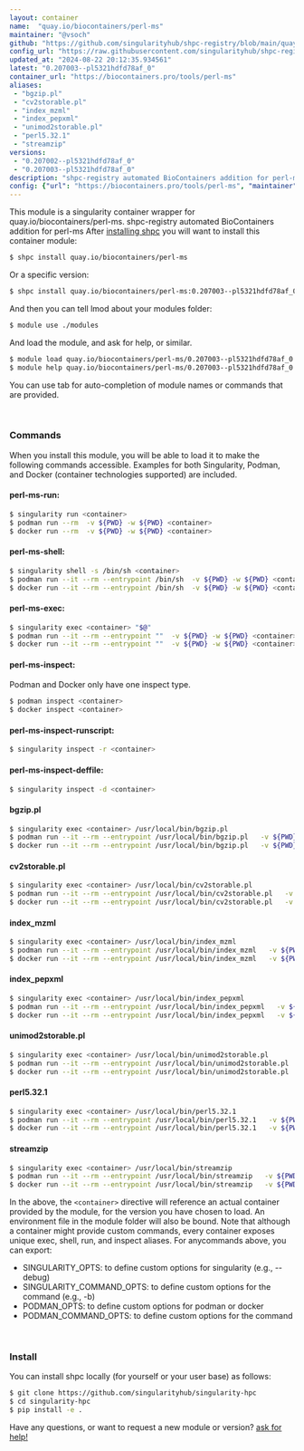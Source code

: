 ```yaml
---
layout: container
name:  "quay.io/biocontainers/perl-ms"
maintainer: "@vsoch"
github: "https://github.com/singularityhub/shpc-registry/blob/main/quay.io/biocontainers/perl-ms/container.yaml"
config_url: "https://raw.githubusercontent.com/singularityhub/shpc-registry/main/quay.io/biocontainers/perl-ms/container.yaml"
updated_at: "2024-08-22 20:12:35.934561"
latest: "0.207003--pl5321hdfd78af_0"
container_url: "https://biocontainers.pro/tools/perl-ms"
aliases:
 - "bgzip.pl"
 - "cv2storable.pl"
 - "index_mzml"
 - "index_pepxml"
 - "unimod2storable.pl"
 - "perl5.32.1"
 - "streamzip"
versions:
 - "0.207002--pl5321hdfd78af_0"
 - "0.207003--pl5321hdfd78af_0"
description: "shpc-registry automated BioContainers addition for perl-ms"
config: {"url": "https://biocontainers.pro/tools/perl-ms", "maintainer": "@vsoch", "description": "shpc-registry automated BioContainers addition for perl-ms", "latest": {"0.207003--pl5321hdfd78af_0": "sha256:e230ba7a8f992e668e6ab0542909028aa23545b426c125d247e863ec42ec144b"}, "tags": {"0.207002--pl5321hdfd78af_0": "sha256:0aca2b426acdf483003e49fa4da0bd99915b283c6a9ad580e62bfb7a0c369d59", "0.207003--pl5321hdfd78af_0": "sha256:e230ba7a8f992e668e6ab0542909028aa23545b426c125d247e863ec42ec144b"}, "docker": "quay.io/biocontainers/perl-ms", "aliases": {"bgzip.pl": "/usr/local/bin/bgzip.pl", "cv2storable.pl": "/usr/local/bin/cv2storable.pl", "index_mzml": "/usr/local/bin/index_mzml", "index_pepxml": "/usr/local/bin/index_pepxml", "unimod2storable.pl": "/usr/local/bin/unimod2storable.pl", "perl5.32.1": "/usr/local/bin/perl5.32.1", "streamzip": "/usr/local/bin/streamzip"}}
---
```


This module is a singularity container wrapper for quay.io/biocontainers/perl-ms.
shpc-registry automated BioContainers addition for perl-ms
After [installing shpc](#install) you will want to install this container module:


```bash
$ shpc install quay.io/biocontainers/perl-ms
```

Or a specific version:

```bash
$ shpc install quay.io/biocontainers/perl-ms:0.207003--pl5321hdfd78af_0
```

And then you can tell lmod about your modules folder:

```bash
$ module use ./modules
```

And load the module, and ask for help, or similar.

```bash
$ module load quay.io/biocontainers/perl-ms/0.207003--pl5321hdfd78af_0
$ module help quay.io/biocontainers/perl-ms/0.207003--pl5321hdfd78af_0
```

You can use tab for auto-completion of module names or commands that are provided.

<br>

### Commands

When you install this module, you will be able to load it to make the following commands accessible.
Examples for both Singularity, Podman, and Docker (container technologies supported) are included.

#### perl-ms-run:

```bash
$ singularity run <container>
$ podman run --rm  -v ${PWD} -w ${PWD} <container>
$ docker run --rm  -v ${PWD} -w ${PWD} <container>
```

#### perl-ms-shell:

```bash
$ singularity shell -s /bin/sh <container>
$ podman run --it --rm --entrypoint /bin/sh  -v ${PWD} -w ${PWD} <container>
$ docker run --it --rm --entrypoint /bin/sh  -v ${PWD} -w ${PWD} <container>
```

#### perl-ms-exec:

```bash
$ singularity exec <container> "$@"
$ podman run --it --rm --entrypoint ""  -v ${PWD} -w ${PWD} <container> "$@"
$ docker run --it --rm --entrypoint ""  -v ${PWD} -w ${PWD} <container> "$@"
```

#### perl-ms-inspect:

Podman and Docker only have one inspect type.

```bash
$ podman inspect <container>
$ docker inspect <container>
```

#### perl-ms-inspect-runscript:

```bash
$ singularity inspect -r <container>
```

#### perl-ms-inspect-deffile:

```bash
$ singularity inspect -d <container>
```


#### bgzip.pl

```bash
$ singularity exec <container> /usr/local/bin/bgzip.pl
$ podman run --it --rm --entrypoint /usr/local/bin/bgzip.pl   -v ${PWD} -w ${PWD} <container> -c " $@"
$ docker run --it --rm --entrypoint /usr/local/bin/bgzip.pl   -v ${PWD} -w ${PWD} <container> -c " $@"
```


#### cv2storable.pl

```bash
$ singularity exec <container> /usr/local/bin/cv2storable.pl
$ podman run --it --rm --entrypoint /usr/local/bin/cv2storable.pl   -v ${PWD} -w ${PWD} <container> -c " $@"
$ docker run --it --rm --entrypoint /usr/local/bin/cv2storable.pl   -v ${PWD} -w ${PWD} <container> -c " $@"
```


#### index_mzml

```bash
$ singularity exec <container> /usr/local/bin/index_mzml
$ podman run --it --rm --entrypoint /usr/local/bin/index_mzml   -v ${PWD} -w ${PWD} <container> -c " $@"
$ docker run --it --rm --entrypoint /usr/local/bin/index_mzml   -v ${PWD} -w ${PWD} <container> -c " $@"
```


#### index_pepxml

```bash
$ singularity exec <container> /usr/local/bin/index_pepxml
$ podman run --it --rm --entrypoint /usr/local/bin/index_pepxml   -v ${PWD} -w ${PWD} <container> -c " $@"
$ docker run --it --rm --entrypoint /usr/local/bin/index_pepxml   -v ${PWD} -w ${PWD} <container> -c " $@"
```


#### unimod2storable.pl

```bash
$ singularity exec <container> /usr/local/bin/unimod2storable.pl
$ podman run --it --rm --entrypoint /usr/local/bin/unimod2storable.pl   -v ${PWD} -w ${PWD} <container> -c " $@"
$ docker run --it --rm --entrypoint /usr/local/bin/unimod2storable.pl   -v ${PWD} -w ${PWD} <container> -c " $@"
```


#### perl5.32.1

```bash
$ singularity exec <container> /usr/local/bin/perl5.32.1
$ podman run --it --rm --entrypoint /usr/local/bin/perl5.32.1   -v ${PWD} -w ${PWD} <container> -c " $@"
$ docker run --it --rm --entrypoint /usr/local/bin/perl5.32.1   -v ${PWD} -w ${PWD} <container> -c " $@"
```


#### streamzip

```bash
$ singularity exec <container> /usr/local/bin/streamzip
$ podman run --it --rm --entrypoint /usr/local/bin/streamzip   -v ${PWD} -w ${PWD} <container> -c " $@"
$ docker run --it --rm --entrypoint /usr/local/bin/streamzip   -v ${PWD} -w ${PWD} <container> -c " $@"
```



In the above, the `<container>` directive will reference an actual container provided
by the module, for the version you have chosen to load. An environment file in the
module folder will also be bound. Note that although a container
might provide custom commands, every container exposes unique exec, shell, run, and
inspect aliases. For anycommands above, you can export:

 - SINGULARITY_OPTS: to define custom options for singularity (e.g., --debug)
 - SINGULARITY_COMMAND_OPTS: to define custom options for the command (e.g., -b)
 - PODMAN_OPTS: to define custom options for podman or docker
 - PODMAN_COMMAND_OPTS: to define custom options for the command

<br>

### Install

You can install shpc locally (for yourself or your user base) as follows:

```bash
$ git clone https://github.com/singularityhub/singularity-hpc
$ cd singularity-hpc
$ pip install -e .
```

Have any questions, or want to request a new module or version? [ask for help!](https://github.com/singularityhub/singularity-hpc/issues)